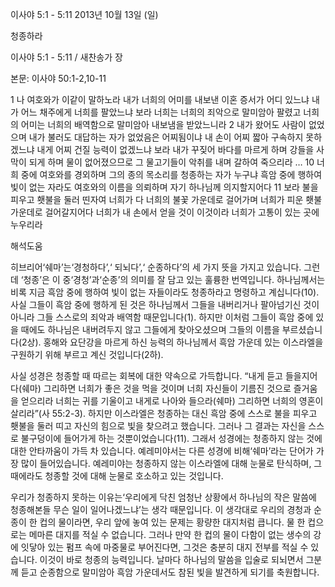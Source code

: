이사야 5:1 - 5:11 
2013년 10월 13일 (일)

청종하라



이사야 5:1 - 5:11 / 새찬송가  장


본문: 이사야 50:1-2,10-11

1 나 여호와가 이같이 말하노라 내가 너희의 어미를 내보낸 이혼 증서가 어디 있느냐 내가 어느 채주에게 너희를 팔았느냐 보라 너희는 너희의 죄악으로 말미암아 팔렸고 너희의 어미는 너희의 배역함으로 말미암아 내보냄을 받았느니라
2 내가 왔어도 사람이 없었으며 내가 불러도 대답하는 자가 없었음은 어찌됨이냐 내 손이 어찌 짧아 구속하지 못하겠느냐 내게 어찌 건질 능력이 없겠느냐 보라 내가 꾸짖어 바다를 마르게 하며 강들을 사막이 되게 하며 물이 없어졌으므로 그 물고기들이 악취를 내며 갈하여 죽으리라 …
10 너희 중에 여호와를 경외하며 그의 종의 목소리를 청종하는 자가 누구냐 흑암 중에 행하여 빛이 없는 자라도 여호와의 이름을 의뢰하며 자기 하나님께 의지할지어다
11 보라 불을 피우고 횃불을 둘러 띤자여 너희가 다 너희의 불꽃 가운데로 걸어가며 너희가 피운 횃불 가운데로 걸어갈지어다 너희가 내 손에서 얻을 것이 이것이라 너희가 고통이 있는 곳에 누우리라

해석도움





히브리어‘쉐마’는‘경청하다’,‘ 되뇌다’,‘ 순종하다’의 세 가지 뜻을 가지고 있습니다. 그런데 ‘청종’은 이 중‘경청’과‘순종’의 의미를 잘 담고 있는 훌륭한 번역입니다. 하나님께서는 비록 지금 흑암 중에 행하여 빛이 없는 자들이라도 청종하라고 명령하고 계십니다(10). 사실 그들이 흑암 중에 행하게 된 것은 하나님께서 그들을 내버리거나 팔아넘기신 것이 아니라 그들 스스로의 죄악과 배역함 때문입니다(1). 하지만 이처럼 그들이 흑암 중에 있을 때에도 하나님은 내버려두지 않고 그들에게 찾아오셨으며 그들의 이름을 부르셨습니다(2상). 홍해와 요단강을 마르게 하신 능력의 하나님께서 흑암 가운데 있는 이스라엘을 구원하기 위해 부르고 계신 것입니다(2하).

사실 성경은 청종할 때 따르는 회복에 대한 약속으로 가득합니다.
“내게 듣고 들을지어다(쉐마) 그리하면 너희가 좋은 것을 먹을 것이며 너희 자신들이 기름진 것으로 즐거움을 얻으리라 너희는 귀를 기울이고 내게로 나아와 들으라(쉐마) 그리하면 너희의 영혼이 살리라”(사 55:2-3).
하지만 이스라엘은 청종하는 대신 흑암 중에 스스로 불을 피우고 횃불을 둘러 띠고 자신의 힘으로 빛을 찾으려고 했습니다. 그러나 그 결과는 자신을 스스로 불구덩이에 들어가게 하는 것뿐이었습니다(11). 그래서 성경에는 청종하지 않는 것에 대한 안타까움이 가득 차 있습니다. 예레미야서는 다른 성경에 비해‘쉐마’라는 단어가 가장 많이 들어있습니다. 예레미야는 청종하지 않는 이스라엘에 대해 눈물로 탄식하며, 그때에라도 청종할 것에 대해 눈물로 호소하고 있는 것입니다.

우리가 청종하지 못하는 이유는‘우리에게 닥친 엄청난 상황에서 하나님의 작은 말씀에 청종해본들 무슨 일이 일어나겠느냐’는 생각 때문입니다. 이 생각대로 우리의 경청과 순종이 한 컵의 물이라면, 우리 앞에 놓여 있는 문제는 황량한 대지처럼 큽니다. 물 한 컵으로는 메마른 대지를 적실 수 없습니다. 그러나 만약 한 컵의 물이 다함이 없는 생수의 강에 잇닿아 있는 펌프 속에 마중물로 부어진다면, 그것은 충분히 대지 전부를 적실 수 있습니다. 이것이 바로 청종의 능력입니다. 날마다 하나님의 말씀을 입술로 되뇌면서 그분께 듣고 순종함으로 말미암아 흑암 가운데서도 참된 빛을 발견하게 되기를 축원합니다.